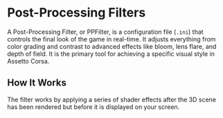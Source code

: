 # Post-Processing Filters

> <Badge type="danger" text="Outdated"/> <Badge type="warning" text="Under Review"/>

A Post-Processing Filter, or PPFilter, is a configuration file (`.ini`) that controls the final look of the game in real-time. It adjusts everything from color grading and contrast to advanced effects like bloom, lens flare, and depth of field. It is the primary tool for achieving a specific visual style in Assetto Corsa.

## How It Works

The filter works by applying a series of shader effects after the 3D scene has been rendered but before it is displayed on your screen.